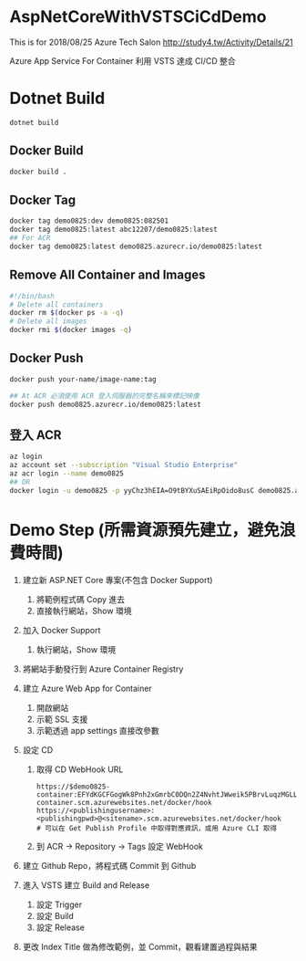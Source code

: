 # AspNetCoreWithVSTSCiCdDemo

This is for 2018/08/25 Azure Tech Salon
http://study4.tw/Activity/Details/21

Azure App Service For Container 利用 VSTS 達成 CI/CD 整合



# Dotnet Build

```
dotnet build
```

## Docker Build

```bash
docker build .
```

## Docker Tag

```bash
docker tag demo0825:dev demo0825:082501
docker tag demo0825:latest abc12207/demo0825:latest
## For ACR
docker tag demo0825:latest demo0825.azurecr.io/demo0825:latest
```

## Remove All Container and Images

```bash
#!/bin/bash
# Delete all containers
docker rm $(docker ps -a -q)
# Delete all images
docker rmi $(docker images -q)
```

## Docker Push

```bash
docker push your-name/image-name:tag

## At ACR 必須使用 ACR 登入伺服器的完整名稱來標記映像
docker push demo0825.azurecr.io/demo0825:latest
```

## 登入 ACR

```bash
az login
az account set --subscription "Visual Studio Enterprise"
az acr login --name demo0825
## OR
docker login -u demo0825 -p yyChz3hEIA=O9tBYXuSAEiRpOido8usC demo0825.azurecr.io
```



# Demo Step (所需資源預先建立，避免浪費時間)

1. 建立新 ASP.NET Core 專案(不包含 Docker Support)

   1. 將範例程式碼 Copy 進去
   2. 直接執行網站，Show 環境

2. 加入 Docker Support

   1. 執行網站，Show 環境

3. 將網站手動發行到 Azure Container Registry

4. 建立 Azure Web App for Container

   1. 開啟網站
   2. 示範 SSL 支援
   3. 示範透過 app settings 直接改參數

5. 設定 CD

   1. 取得 CD WebHook URL

      ```
      https://$demo0825-container:EFYdKGCFGogWk8Pnh2xGmrbC0DQn2Z4NvhtJWweik5PBrvLuqzMGLLGmwBKC@demo0825-container.scm.azurewebsites.net/docker/hook
      https://<publishingusername>:<publishingpwd>@<sitename>.scm.azurewebsites.net/docker/hook
      # 可以在 Get Publish Profile 中取得對應資訊，或用 Azure CLI 取得
      ```

   2. 到 ACR -> Repository -> Tags  設定 WebHook

6. 建立 Github Repo，將程式碼 Commit 到 Github

7. 進入 VSTS 建立 Build and Release

   1. 設定 Trigger
   2. 設定 Build
   3. 設定 Release

8. 更改 Index Title 做為修改範例，並 Commit，觀看建置過程與結果

